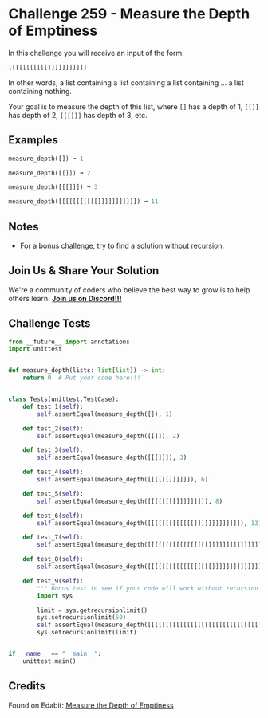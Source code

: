 # Challenge 259 - Measure the Depth of Emptiness

In this challenge you will receive an input of the form:
```python
[[[[[[[[[[[]]]]]]]]]]]
```
In other words, a list containing a list containing a list containing ... a list containing nothing.

Your goal is to measure the depth of this list, where `[]` has a depth of 1, `[[]]` has depth of 2, `[[[]]]` has depth of 3, etc.

## Examples
```python
measure_depth([]) ➞ 1

measure_depth([[]]) ➞ 2

measure_depth([[[]]]) ➞ 3

measure_depth([[[[[[[[[[[]]]]]]]]]]]) ➞ 11
```
## Notes

- For a bonus challenge, try to find a solution without recursion.

## Join Us & Share Your Solution

We're a community of coders who believe the best way to grow is to help others learn. **[Join us on Discord!!!](https://discord.gg/sfHykntuGy)**

## Challenge Tests
```python
from __future__ import annotations
import unittest


def measure_depth(lists: list[list]) -> int:
    return 0  # Put your code here!!!`


class Tests(unittest.TestCase):
    def test_1(self):
        self.assertEqual(measure_depth([]), 1)

    def test_2(self):
        self.assertEqual(measure_depth([[]]), 2)

    def test_3(self):
        self.assertEqual(measure_depth([[[]]]), 3)

    def test_4(self):
        self.assertEqual(measure_depth([[[[[[]]]]]]), 6)

    def test_5(self):
        self.assertEqual(measure_depth([[[[[[[[]]]]]]]]), 8)

    def test_6(self):
        self.assertEqual(measure_depth([[[[[[[[[[[[[]]]]]]]]]]]]]), 13)

    def test_7(self):
        self.assertEqual(measure_depth([[[[[[[[[[[[[[[[[]]]]]]]]]]]]]]]]]), 17)

    def test_8(self):
        self.assertEqual(measure_depth([[[[[[[[[[[[[[[[[[]]]]]]]]]]]]]]]]]]), 18)

    def test_9(self):
        """ Bonus test to see if your code will work without recursion. """
        import sys

        limit = sys.getrecursionlimit()
        sys.setrecursionlimit(50)
        self.assertEqual(measure_depth([[[[[[[[[[[[[[[[[[[[[[[[[[[[[[[[[[[[[[[[[[[[[[[[[[]]]]]]]]]]]]]]]]]]]]]]]]]]]]]]]]]]]]]]]]]]]]]]]]]]), 50)
        sys.setrecursionlimit(limit)


if __name__ == "__main__":
    unittest.main()
```
## Credits

Found on Edabit: [Measure the Depth of Emptiness](https://edabit.com/challenge/rKExAu3SwQaCJ2XA8)
